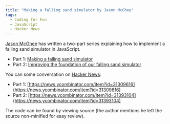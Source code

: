 ```yaml
---
title: "Making a falling sand simulator by Jason McGhee"
tags:
  - Coding for Fun
  - JavaScript
  - Hacker News
---
```


[Jason McGhee](https://jason.today/) has written a two-part series explaining how to implement a falling sand simulator in JavaScript.

* Part 1: [Making a falling sand simulator](https://jason.today/falling-sand.html)
* Part 2: [Improving the foundation of our falling sand simulator](https://jason.today/falling-improved)

You can some conversation on [Hacker News](https://news.ycombinator.com/):

* Part 1: [https://news.ycombinator.com/item?id=31309616](https://news.ycombinator.com/item?id=31309616)
* Part 2: [https://news.ycombinator.com/item?id=31393104](https://news.ycombinator.com/item?id=31393104)

The code can be found by viewing source (the author mentions he left the source non-minified for easy review).
